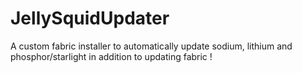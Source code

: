 # JellySquidUpdater
A custom fabric installer to automatically update sodium, lithium and phosphor/starlight in addition to updating fabric !
